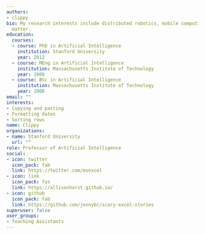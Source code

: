 ```yaml
---
authors:
- clippy
bio: My research interests include distributed robotics, mobile computing and programmable
  matter.
education:
  courses:
  - course: PhD in Artificial Intelligence
    institution: Stanford University
    year: 2012
  - course: MEng in Artificial Intelligence
    institution: Massachusetts Institute of Technology
    year: 2009
  - course: BSc in Artificial Intelligence
    institution: Massachusetts Institute of Technology
    year: 2008
email: ""
interests:
- Copying and pasting
- Formatting dates
- Sorting rows
name: Clippy
organizations:
- name: Stanford University
  url: ""
role: Professor of Artificial Intelligence
social:
- icon: twitter
  icon_pack: fab
  link: https://twitter.com/msexcel
- icon: link
  icon_pack: fas
  link: https://allisonhorst.github.io/
- icon: github
  icon_pack: fab
  link: https://github.com/jennybc/scary-excel-stories
superuser: false
user_groups:
- Teaching Assistants
---
```



